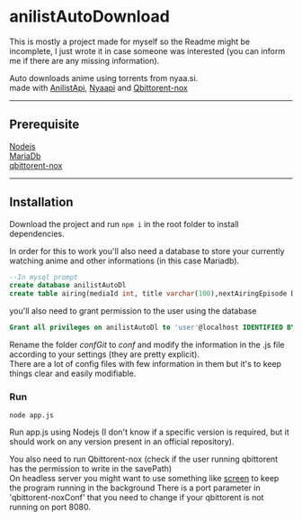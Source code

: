 # anilistAutoDownload

This is mostly a project made for myself so the Readme might be incomplete, I just wrote it in case someone was interested (you can inform me if there are any missing information).

Auto downloads anime using torrents from nyaa.si.  
made with [AnilistApi](https://anilist.gitbook.io/anilist-apiv2-docs/), [Nyaapi](https://github.com/Kylart/Nyaapi) and [Qbittorent-nox](https://github.com/qbittorrent/qBittorrent/wiki/WebUI-API-(qBittorrent-4.1))

***

## Prerequisite

[Nodejs](https://nodejs.org/en/)  
[MariaDb](https://mariadb.org/)  
[qbittorent-nox](https://github.com/qbittorrent/qBittorrent/wiki)

***

## Installation

Download the project and run `npm i` in the root folder to install dependencies.

In order for this to work you'll also need a database to store your currently watching anime and other informations (in this case Mariadb).

```sql
--In mysql prompt
create database anilistAutoDl
create table airing(mediaId int, title varchar(100),nextAiringEpisode DateTime, downloaded bool);
```

you'll also need to grant permission to the user using the database  

```sql
Grant all privileges on anilistAutoDl to 'user'@localhost IDENTIFIED BY 'password'
```
Rename the folder *confGit* to *conf* and modify the information in the .js file according to your settings (they are pretty explicit).  
There are a lot of config files with few information in them but it's to keep things clear and easily modifiable.

### Run


`node app.js`  

Run app.js using Nodejs (I don't know if a specific version is required, but it should work on any version present in an official repository).  

You also need to run Qbittorent-nox (check if the user running qbittorent has the permission to write in the savePath)  
On headless server you might want to use something like [screen](https://linux.die.net/man/1/screen) to keep the program running in the background
There is a port parameter in 'qbittorent-noxConf' that you need to change if your qbittorent is not running on port 8080.